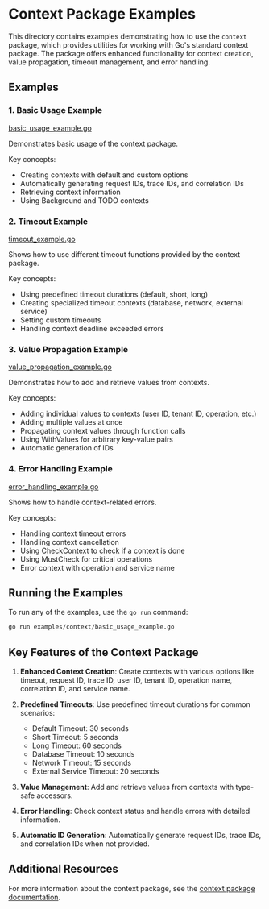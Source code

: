 # Context Package Examples

This directory contains examples demonstrating how to use the `context` package, which provides utilities for working with Go's standard context package. The package offers enhanced functionality for context creation, value propagation, timeout management, and error handling.

## Examples

### 1. Basic Usage Example

[basic_usage_example.go](basic_usage_example.go)

Demonstrates basic usage of the context package.

Key concepts:
- Creating contexts with default and custom options
- Automatically generating request IDs, trace IDs, and correlation IDs
- Retrieving context information
- Using Background and TODO contexts

### 2. Timeout Example

[timeout_example.go](timeout_example.go)

Shows how to use different timeout functions provided by the context package.

Key concepts:
- Using predefined timeout durations (default, short, long)
- Creating specialized timeout contexts (database, network, external service)
- Setting custom timeouts
- Handling context deadline exceeded errors

### 3. Value Propagation Example

[value_propagation_example.go](value_propagation_example.go)

Demonstrates how to add and retrieve values from contexts.

Key concepts:
- Adding individual values to contexts (user ID, tenant ID, operation, etc.)
- Adding multiple values at once
- Propagating context values through function calls
- Using WithValues for arbitrary key-value pairs
- Automatic generation of IDs

### 4. Error Handling Example

[error_handling_example.go](error_handling_example.go)

Shows how to handle context-related errors.

Key concepts:
- Handling context timeout errors
- Handling context cancellation
- Using CheckContext to check if a context is done
- Using MustCheck for critical operations
- Error context with operation and service name

## Running the Examples

To run any of the examples, use the `go run` command:

```bash
go run examples/context/basic_usage_example.go
```

## Key Features of the Context Package

1. **Enhanced Context Creation**: Create contexts with various options like timeout, request ID, trace ID, user ID, tenant ID, operation name, correlation ID, and service name.

2. **Predefined Timeouts**: Use predefined timeout durations for common scenarios:
   - Default Timeout: 30 seconds
   - Short Timeout: 5 seconds
   - Long Timeout: 60 seconds
   - Database Timeout: 10 seconds
   - Network Timeout: 15 seconds
   - External Service Timeout: 20 seconds

3. **Value Management**: Add and retrieve values from contexts with type-safe accessors.

4. **Error Handling**: Check context status and handle errors with detailed information.

5. **Automatic ID Generation**: Automatically generate request IDs, trace IDs, and correlation IDs when not provided.

## Additional Resources

For more information about the context package, see the [context package documentation](../../context/README.md).